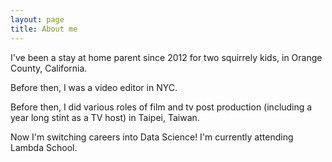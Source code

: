 ```yaml
---
layout: page
title: About me
---
```


I've been a stay at home parent since 2012 for two squirrely kids, in Orange County, California. 

Before then, I was a video editor in NYC. 

Before then, I did various roles of film and tv post production (including a year long stint as a TV host) in Taipei, Taiwan.

Now I'm switching careers into Data Science! I'm currently attending Lambda School.

